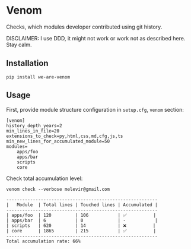 # Venom

Checks, which modules developer contributed using git history.

DISCLAIMER: I use DDD, it might not work or work not as described here. Stay calm.

## Installation

```terminal
pip install we-are-venom
```

## Usage

First, provide module structure configuration in `setup.cfg`, `venom` section:
```terminal
[venom]
history_depth_years=2
min_lines_in_file=20
extensions_to_check=py,html,css,md,cfg,js,ts
min_new_lines_for_accumulated_module=50
modules=
    apps/foo
    apps/bar
    scripts
    core
```

Check total accumulation level:
```terminal
venom check --verbose melevir@gmail.com

---------------------------------------------------------
|   Module  | Total lines | Touched lines | Accumulated |
---------------------------------------------------------
| apps/foo  | 120         | 106           | ✅          |
| apps/bar  | 6           | 0             | -           |
| scripts   | 620         | 14            | ❌          |
| core      | 1865        | 215           | ✅          |
---------------------------------------------------------
Total accumulation rate: 66%
```
